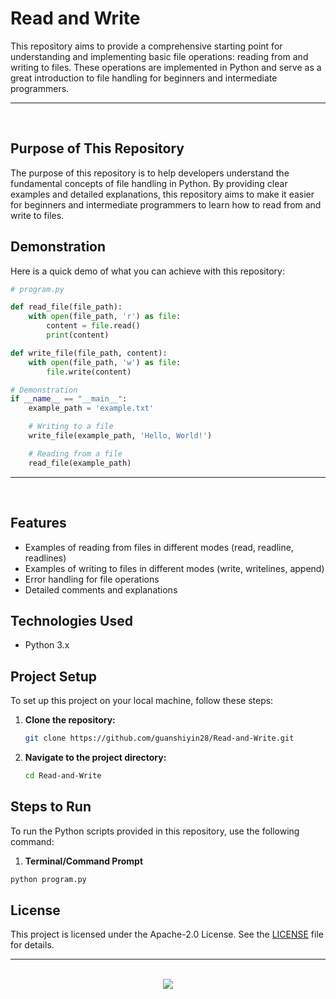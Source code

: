 # Read and Write

This repository aims to provide a comprehensive starting point for understanding and implementing basic file operations: reading from and writing to files. These operations are implemented in Python and serve as a great introduction to file handling for beginners and intermediate programmers.

<hr><br>

## Purpose of This Repository

The purpose of this repository is to help developers understand the fundamental concepts of file handling in Python. By providing clear examples and detailed explanations, this repository aims to make it easier for beginners and intermediate programmers to learn how to read from and write to files.

## Demonstration

Here is a quick demo of what you can achieve with this repository:

```python
# program.py

def read_file(file_path):
    with open(file_path, 'r') as file:
        content = file.read()
        print(content)

def write_file(file_path, content):
    with open(file_path, 'w') as file:
        file.write(content)

# Demonstration
if __name__ == "__main__":
    example_path = 'example.txt'

    # Writing to a file
    write_file(example_path, 'Hello, World!')

    # Reading from a file
    read_file(example_path)
```

<hr><br>

## Features

- Examples of reading from files in different modes (read, readline, readlines)
- Examples of writing to files in different modes (write, writelines, append)
- Error handling for file operations
- Detailed comments and explanations

## Technologies Used

- Python 3.x

## Project Setup

To set up this project on your local machine, follow these steps:

1. **Clone the repository:**
   ```bash
   git clone https://github.com/guanshiyin28/Read-and-Write.git
   ```
2. **Navigate to the project directory:**
   ```bash
   cd Read-and-Write
   ```

## Steps to Run

To run the Python scripts provided in this repository, use the following command:

1. **Terminal/Command Prompt**

```bash
python program.py
```

## License

This project is licensed under the Apache-2.0 License. See the [LICENSE](LICENSE) file for details.

<hr><br>

<div align="center">
  <a href="https://www.instagram.com/guanshiyin_/">
     <img src="https://capsule-render.vercel.app/api?type=waving&height=200&color=100:FF0000,20:F0F0F0&section=footer&reversal=false&textBg=false&fontAlignY=50&descAlign=48&descAlignY=59"/>
  </a>
</div>

